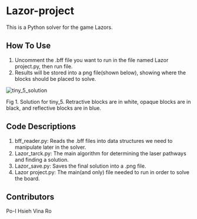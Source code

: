 # Lazor-project
This is a Python solver for the game Lazors.

## How To Use
1. Uncomment the .bff file you want to run in the file named Lazor project.py, then run file.
2. Results will be stored into a png file(shown below), showing where the blocks should be placed to solve.

![tiny_5_solution](https://user-images.githubusercontent.com/43463024/141701993-b96f2278-e4b2-45eb-a30b-c3786c84da52.png)

Fig 1. Solution for tiny_5. Retractive blocks are in white, opaque blocks are in black, and reflective blocks are in blue.

## Code Descriptions 
1. bff_reader.py: Reads the .bff files into data structures we need to manipulate later in the solver.
2. Lazor_tarck.py: The main algorithm for determining the laser pathways and finding a solution.
3. Lazor_save.py: Saves the final solution into a .png file.
4. Lazor project.py: The main(and only) file needed to run in order to solve the board.

## Contributors
Po-I Hsieh
Vina Ro
